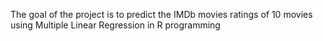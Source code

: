 The goal of the project is to predict the IMDb movies ratings of 10 movies using Multiple Linear Regression in R programming 
